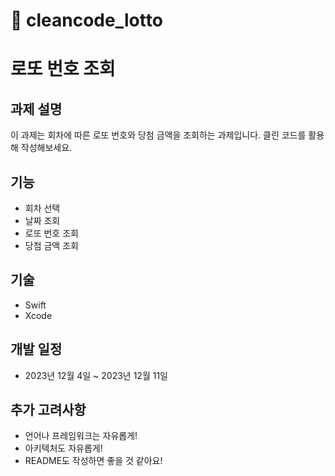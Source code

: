 # 🚿 cleancode_lotto

# 로또 번호 조회

## 과제 설명

이 과제는 회차에 따른 로또 번호와 당첨 금액을 조회하는 과제입니다.
클린 코드를 활용해 작성해보세요.

## 기능

* 회차 선택
* 날짜 조회
* 로또 번호 조회
* 당첨 금액 조회

## 기술

* Swift
* Xcode

## 개발 일정

* 2023년 12월 4일 ~ 2023년 12월 11일

## 추가 고려사항

* 언어나 프레임워크는 자유롭게!
* 아키텍처도 자유롭게!
* README도 작성하면 좋을 것 같아요!
